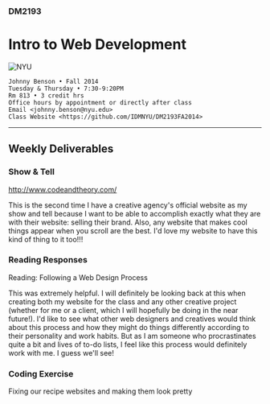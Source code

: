 ### DM2193

# Intro to Web Development

![NYU](http://j-hnnybens-n.com/capture/imami.png)

    Johnny Benson • Fall 2014
    Tuesday & Thursday • 7:30-9:20PM
    Rm 813 • 3 credit hrs
    Office hours by appointment or directly after class
    Email <johnny.benson@nyu.edu>
    Class Website <https://github.com/IDMNYU/DM2193FA2014>

---

## Weekly Deliverables

### Show & Tell

http://www.codeandtheory.com/

This is the second time I have a creative agency's official website as my show and tell because 
I want to be able to accomplish exactly what they are with their website: selling their brand. 
Also, any website that makes cool things appear when you scroll are the best. I'd love my website to have this
kind of thing to it too!!!

### Reading Responses

Reading: Following a Web Design Process

This was extremely helpful. I will definitely be looking back at this when creating both my website for the class
and any other creative project (whether for me or a client, which I will hopefully be doing in the near future!).
I'd like to see what other web designers and creatives would think about this process and how they might do things
differently according to their personality and work habits. But as I am someone who procrastinates quite a bit and 
lives of to-do lists, I feel like this process would definitely work with me. I guess we'll see!

### Coding Exercise

Fixing our recipe websites and making them look pretty

